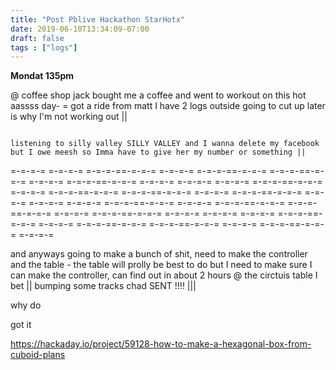 ```yaml
---
title: "Post Pblive Hackathon StarHotx"
date: 2019-06-10T13:34:09-07:00
draft: false
tags : ["logs"]
---
```


**Mondat 135pm**

@ coffee shop jack bought me a coffee and went to workout on this hot aassss day- = got a ride from matt I have 2 logs outside going to cut up later is why I'm not working out ||

```

listening to silly valley SILLY VALLEY and I wanna delete my facebook
but I owe meesh so Imma have to give her my number or something ||

```

=-=-=-= =-=-=-= =-=-=-==-=-=-= =-=-=-= =-=-=-==-=-=-= =-=-=-==-=-=-= =-=-=-= =-=-=-==-=-=-= =-=-=-=
=-=-=-= =-=-=-= =-=-=-==-=-=-= =-=-=-= =-=-=-==-=-=-= =-=-=-==-=-=-= =-=-=-= =-=-=-==-=-=-= =-=-=-=
=-=-=-= =-=-=-= =-=-=-==-=-=-= =-=-=-= =-=-=-==-=-=-= =-=-=-==-=-=-= =-=-=-= =-=-=-==-=-=-= =-=-=-=
=-=-=-= =-=-=-= =-=-=-==-=-=-= =-=-=-= =-=-=-==-=-=-= =-=-=-==-=-=-= =-=-=-= =-=-=-==-=-=-= =-=-=-=

and anyways going to make a bunch of shit, need to make the controller and the table - the table will prolly be best to do but I need to make sure I can make the controller, can find out in about 2 hours @ the circtuis table I bet || bumping some tracks chad SENT !!!! |||

why do


got it


https://hackaday.io/project/59128-how-to-make-a-hexagonal-box-from-cuboid-plans
```

```
